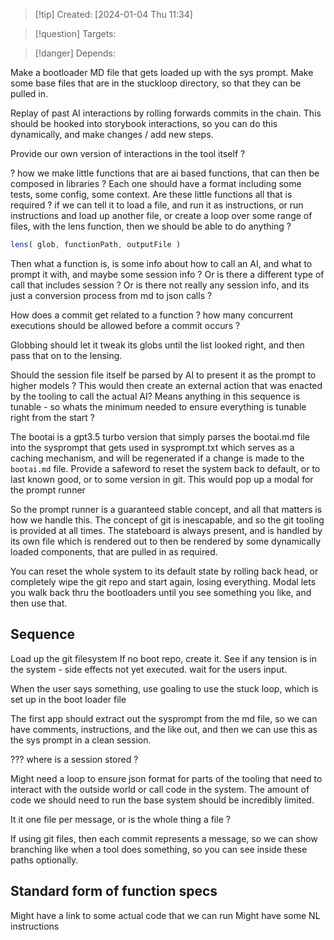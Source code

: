 
>[!tip] Created: [2024-01-04 Thu 11:34]

>[!question] Targets: 

>[!danger] Depends: 

Make a bootloader MD file that gets loaded up with the sys prompt.
Make some base files that are in the stuckloop directory, so that they can be pulled in.


Replay of past AI interactions by rolling forwards commits in the chain.  This should be hooked into storybook interactions, so you can do this dynamically, and make changes / add new steps.

Provide our own version of interactions in the tool itself ?

? how we make little functions that are ai based functions, that can then be composed in libraries ?
Each one should have a format including some tests, some config, some context.
Are these little functions all that is required ? if we can tell it to load a file, and run it as instructions, or run instructions and load up another file, or create a loop over some range of files, with the lens function, then we should be able to do anything ?
```js
lens( glob, functionPath, outputFile )
```
Then what a function is, is some info about how to call an AI, and what to prompt it with, and maybe some session info ?  Or is there a different type of call that includes session ? Or is there not really any session info, and its just a conversion process from md to json calls ?

How does a commit get related to a function ?
how many concurrent executions should be allowed before a commit occurs ?

Globbing should let it tweak its globs until the list looked right, and then pass that on to the lensing.

Should the session file itself be parsed by AI to present it as the prompt to higher models ?
This would then create an external action that was enacted by the tooling to call the actual AI?
Means anything in this sequence is tunable - so whats the minimum needed to ensure everything is tunable right from the start ?

The bootai is a gpt3.5 turbo version that simply parses the bootai.md file into the sysprompt that gets used in sysprompt.txt which serves as a caching mechanism, and will be regenerated if a change is made to the `bootai.md` file.
Provide a safeword to reset the system back to default, or to last known good, or to some version in git.  This would pop up a modal for the prompt runner

So the prompt runner is a guaranteed stable concept, and all that matters is how we handle this.
The concept of git is inescapable, and so the git tooling is provided at all times.
The stateboard is always present, and is handled by its own file which is rendered out to then be rendered by some dynamically loaded components, that are pulled in as required.

You can reset the whole system to its default state by rolling back head, or completely wipe the git repo and start again, losing everything.  Modal lets you walk back thru the bootloaders until you see something you like, and then use that.

## Sequence
Load up the git filesystem
If no boot repo, create it.
See if any tension is in the system - side effects not yet executed.
wait for the users input.


When the user says something, use goaling to use the stuck loop, which is set up in the boot loader file

The first app should extract out the sysprompt from the md file, so we can have comments, instructions, and the like out, and then we can use this as the sys prompt in a clean session.

??? where is a session stored ?

Might need a loop to ensure json format for parts of the tooling that need to interact with the outside world or call code in the system.  The amount of code we should need to run the base system should be incredibly limited.

It it one file per message, or is the whole thing a file ?

If using git files, then each commit represents a message, so we can show branching like when a tool does something, so you can see inside these paths optionally.

## Standard form of function specs
Might have a link to some actual code that we can run
Might have some NL instructions
